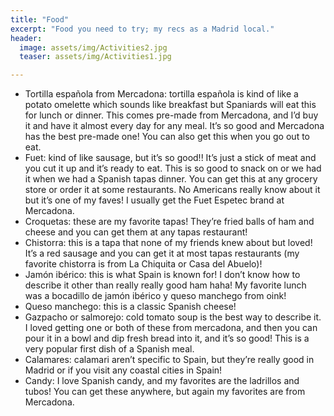 ```yaml
---
title: "Food"
excerpt: "Food you need to try; my recs as a Madrid local."
header:
  image: assets/img/Activities2.jpg
  teaser: assets/img/Activities1.jpg

---
```


* Tortilla española from Mercadona: tortilla española is kind of like a potato omelette which sounds like breakfast but Spaniards will eat this for lunch or dinner. This comes pre-made from Mercadona, and I’d buy it and have it almost every day for any meal. It’s so good and Mercadona has the best pre-made one! You can also get this when you go out to eat. 
* Fuet: kind of like sausage, but it’s so good!! It’s just a stick of meat and you cut it up and it’s ready to eat. This is so good to snack on or we had it when we had a Spanish tapas dinner. You can get this at any grocery store or order it at some restaurants. No Americans really know about it but it’s one of my faves! I usually get the Fuet Espetec brand at Mercadona.
* Croquetas: these are my favorite tapas! They’re fried balls of ham and cheese and you can get them at any tapas restaurant!
* Chistorra: this is a tapa that none of my friends knew about but loved! It’s a red sausage and you can get it at most tapas restaurants (my favorite chistorra is from La Chiquita or Casa del Abuelo)! 
* Jamón ibérico: this is what Spain is known for! I don’t know how to describe it other than really really good ham haha! My favorite lunch was a bocadillo de jamón ibérico y queso manchego from oink!
* Queso manchego: this is a classic Spanish cheese!
* Gazpacho or salmorejo: cold tomato soup is the best way to describe it. I loved getting one or both of these from mercadona, and then you can pour it in a bowl and dip fresh bread into it, and it’s so good! This is a very popular first dish of a Spanish meal. 
* Calamares: calamari aren’t specific to Spain, but they’re really good in Madrid or if you visit any coastal cities in Spain!
* Candy: I love Spanish candy, and my favorites are the ladrillos and tubos! You can get these anywhere, but again my favorites are from Mercadona. 
